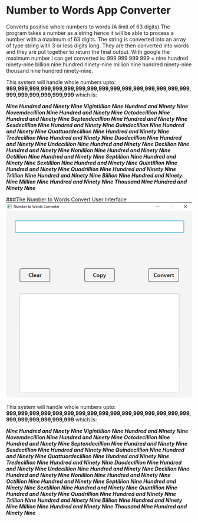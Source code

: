 # Number to Words App Converter

Converts positive whole numbers to words (A limit of 63 digits) The program takes a number as a string hence 
it will be able to process a number with a maximum of 63 digits. The string is converted into an array of 
type string with 3 or less digits long. They are then converted into words and they are put together to 
return the final output. With google the maximum number I can get converted is: 999 999 999 999 = 
nine hundred ninety-nine billion nine hundred ninety-nine million nine hundred ninety-nine thousand 
nine hundred ninety-nine.

This system will handle whole numbers upto: 
**999,999,999,999,999,999,999,999,999,999,999,999,999,999,999,999,999,999,999,999,999,999** which is:

**_Nine Hundred and Ninety Nine Vigintillion Nine Hundred and Ninety Nine Novemdecillion Nine Hundred and 
Ninety Nine Octodecillion Nine Hundred and Ninety Nine Septendecillion Nine Hundred and Ninety Nine 
Sexdecillion Nine Hundred and Ninety Nine Quindecillion Nine Hundred and Ninety Nine Quattuordecillion Nine 
Hundred and Ninety Nine Tredecillion Nine Hundred and Ninety Nine Duodecillion Nine Hundred and Ninety Nine 
Undecillion Nine Hundred and Ninety Nine Decillion Nine Hundred and Ninety Nine Nonillion Nine Hundred and 
Ninety Nine Octillion Nine Hundred and Ninety Nine Septillion Nine Hundred and Ninety Nine Sextillion Nine 
Hundred and Ninety Nine Quintillion Nine Hundred and Ninety Nine Quadrillion Nine Hundred and Ninety Nine 
Trillion Nine Hundred and Ninety Nine Billion Nine Hundred and Ninety Nine Million Nine Hundred and Ninety 
Nine Thousand Nine Hundred and Ninety Nine_**

###The Number to Words Convert User Interface
![Alt text](/project-images/application.png?raw=true "The Number to Words Convert User Interface")

This system will handle whole numbers upto: **999,999,999,999,999,999,999,999,999,999,999,999,999,999,999,999,999,999,999,999,999,999**
which is:

**_Nine Hundred and Ninety Nine Vigintillion Nine Hundred and Ninety Nine Novemdecillion Nine Hundred and Ninety Nine Octodecillion 
Nine Hundred and Ninety Nine Septendecillion Nine Hundred and Ninety Nine Sexdecillion Nine Hundred and Ninety Nine Quindecillion 
Nine Hundred and Ninety Nine Quattuordecillion Nine Hundred and Ninety Nine Tredecillion Nine Hundred and Ninety Nine Duodecillion
Nine Hundred and Ninety Nine Undecillion Nine Hundred and Ninety Nine Decillion Nine Hundred and Ninety Nine Nonillion Nine Hundred and 
Ninety Nine Octillion Nine Hundred and Ninety Nine Septillion Nine Hundred and Ninety Nine Sextillion Nine Hundred and 
Ninety Nine Quintillion Nine Hundred and Ninety Nine Quadrillion Nine Hundred and Ninety Nine Trillion Nine Hundred and 
Ninety Nine Billion Nine Hundred and Ninety Nine Million Nine Hundred and Ninety Nine Thousand Nine Hundred and Ninety Nine_**